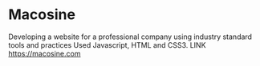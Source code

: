 # Macosine
Developing a website for a professional company using industry standard tools and practices
Used Javascript, HTML and CSS3.
LINK
https://macosine.com
